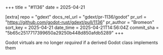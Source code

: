 +++
title = "#1136"
date = 2025-04-21

[extra]
repo = "gdext"
docs_rel_url = "gdext/pr-1136/godot"
pr_url = "https://github.com/godot-rust/gdext/pull/1136"
pr_author = "Bromeon"
sort_key = 2025-04-21
date_time = 2025-04-21T14:56:04Z
commit_sha = "5b65c2517717399650a29250b448d850afdb5289"
+++

Godot virtuals are no longer _required_ if a derived Godot class implements them
